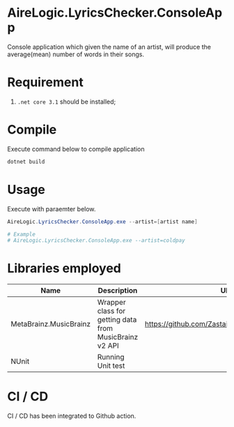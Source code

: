 # AireLogic.LyricsChecker.ConsoleApp

Console application which given the name of an artist, will produce the average(mean) number of words in their songs.

# Requirement
1. `.net core 3.1` should be installed;

# Compile 
Execute command below to compile application
```powershell
dotnet build 
```

# Usage
Execute with paraemter below.
```Powershell
AireLogic.LyricsChecker.ConsoleApp.exe --artist=[artist name]

# Example
# AireLogic.LyricsChecker.ConsoleApp.exe --artist=coldpay
```

# Libraries employed
|Name|Description|URL|
---|---|---
|MetaBrainz.MusicBrainz| Wrapper class for getting data from MusicBrainz v2 API |https://github.com/Zastai/MetaBrainz.MusicBrainz |
|NUnit|Running Unit test||

# CI / CD
CI / CD has been integrated to Github action.